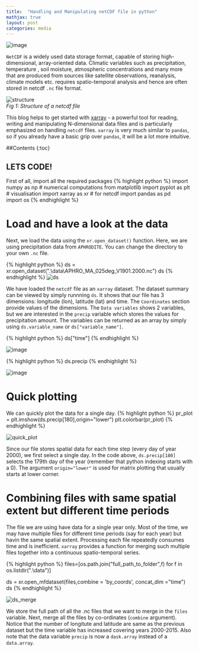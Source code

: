 ```yaml
---
title:  "Handling and Manipulating netCDF file in python"
mathjax: true
layout: post
categories: media
---
```

![image](https://user-images.githubusercontent.com/109160548/178548932-1665e40a-1561-4f3a-a49a-413f7fcb6d77.png)

`NetCDF` is a widely used data storage format, capable of storing high-dimensional, array-oriented data. Climatic variables such as precipitation, temperature , soil moisture, atmospheric concentrations and many more that are produced from sources like satellite observations, reanalysis, climate models etc. requires spatio-temporal analysis and hence are often stored in netcdf `.nc` file format. 


![structure](https://user-images.githubusercontent.com/109160548/178547196-de404e22-36d9-4397-b2e3-7493b7e93378.png) \
*Fig 1: Structure of a netcdf file* 

This blog helps to get started with [xarray](https://docs.xarray.dev/en/stable/) - a powerful tool for reading, writing and manipulating N-dimensional data files and is particularly emphasized on handling `netcdf` files. `xarray` is very much similar to `pandas`, so if you already have a basic grip over `pandas`, it will be a lot more intuitive. 

##Contents
{:toc}

## LETS CODE! 
First of all, import all the required packages
{% highlight python %}
import numpy as np                        # numerical computations
from matplotlib import pyplot as plt      # visualisation
import xarray as xr                       # for netcdf
import pandas as pd                       
import os
{% endhighlight %}

# Load and have a look at the data
Next, we load the data using the `xr.open_dataset()` function. Here, we are using precipitation data from `APHRODITE`. You can change the directory to your own `.nc` file.

{% highlight python %}
ds = xr.open_dataset(".\data\APHRO_MA_025deg_V1901.2000.nc")
ds
{% endhighlight %}
![ds](https://user-images.githubusercontent.com/109160548/179153669-9fc07fb7-9317-4cfe-85b7-8fe80387bea5.png)

We have loaded the `netcdf` file as an `xarray` dataset. The dataset summary can be viewed by simply runnning `ds`. It shows that our file has 3 dimensions: longitude (lon), latitude (lat) and time. The `Coordinates` section provide values of the dimensions. The `Data variables` shows 2 variables, but we are interested in the `precip` variable which stores the values for precipitation amount. The variables can be returned as an array by simply using `ds.variable_name` or `ds["variable_name"]`.

{% highlight python %}
ds["time"]
{% endhighlight %}

![image](https://user-images.githubusercontent.com/109160548/179155686-597f9f37-8559-491e-8a0b-b01dba73d0c1.png)

{% highlight python %}
ds.precip
{% endhighlight %}

![image](https://user-images.githubusercontent.com/109160548/179157440-a61f6841-75f5-4b6b-bd2f-54bdbbf79395.png)

# Quick plotting
We can quickly plot the data for a single day. 
{% highlight python %}
pr_plot = plt.imshow(ds.precip[180],origin="lower")
plt.colorbar(pr_plot)
{% endhighlight %}

![quick_plot](https://user-images.githubusercontent.com/109160548/179161642-fbc61d02-ed8a-48bb-bb87-16de5e3a65b5.png)

Since our file stores spatial data for each time step (every day of year 2000), we first select a single day. In the code above, `ds.precip[180]` selects the 179th day of the year (remember that python indexing starts with a 0). The argument `origin="lower"` is used for matrix plotting that usually starts at lower corner. 

# Combining files with same spatial extent but different time periods
The file we are using have data for a single year only. Most of the time, we may have multiple files for different time periods (say for each year) but havin the same spatial extent. Processing each file repeatedly consumes time and is inefficient. `xarray` provides a function for merging such multiple files together into a continuous spatio-temporal series. 

{% highlight python %}
files=[os.path.join("full_path_to_folder",f) for f in os.listdir(".\data")]

ds = xr.open_mfdataset(files,combine = 'by_coords', concat_dim ="time")
ds
{% endhighlight %}

![ds_merge](https://user-images.githubusercontent.com/109160548/179163212-9a65cc3d-b1d4-4b76-ad13-c91341bbf585.png)


We store the full path of all the .nc files that we want to merge in the `files` variable. Next, merge all the files by co-ordinates (`combine` argument). Notice that the number of longitute and latitude are same as the previous dataset but the time variable has increased covering years 2000-2015. Also note that the data variable `precip` is now a `dask.array` instead of a `data.array`.



